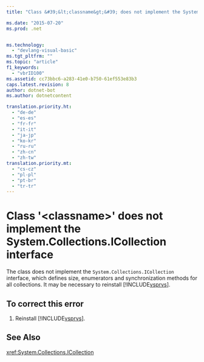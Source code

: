 ```yaml
---
title: "Class &#39;&lt;classname&gt;&#39; does not implement the System.Collections.ICollection interface | Microsoft Docs"

ms.date: "2015-07-20"
ms.prod: .net


ms.technology: 
  - "devlang-visual-basic"
ms.tgt_pltfrm: ""
ms.topic: "article"
f1_keywords: 
  - "vbrID100"
ms.assetid: cc73bbc6-a283-41e0-b750-61ef553e83b3
caps.latest.revision: 8
author: dotnet-bot
ms.author: dotnetcontent

translation.priority.ht: 
  - "de-de"
  - "es-es"
  - "fr-fr"
  - "it-it"
  - "ja-jp"
  - "ko-kr"
  - "ru-ru"
  - "zh-cn"
  - "zh-tw"
translation.priority.mt: 
  - "cs-cz"
  - "pl-pl"
  - "pt-br"
  - "tr-tr"
---
```

# Class &#39;&lt;classname&gt;&#39; does not implement the System.Collections.ICollection interface
The class does not implement the `System.Collections.ICollection` interface, which defines size, enumerators and synchronization methods for all collections. It may be necessary to reinstall [!INCLUDE[vsprvs](~/includes/vsprvs-md.md)].  
  
## To correct this error  
  
1.  Reinstall [!INCLUDE[vsprvs](~/includes/vsprvs-md.md)].  
  
## See Also  
 <xref:System.Collections.ICollection>